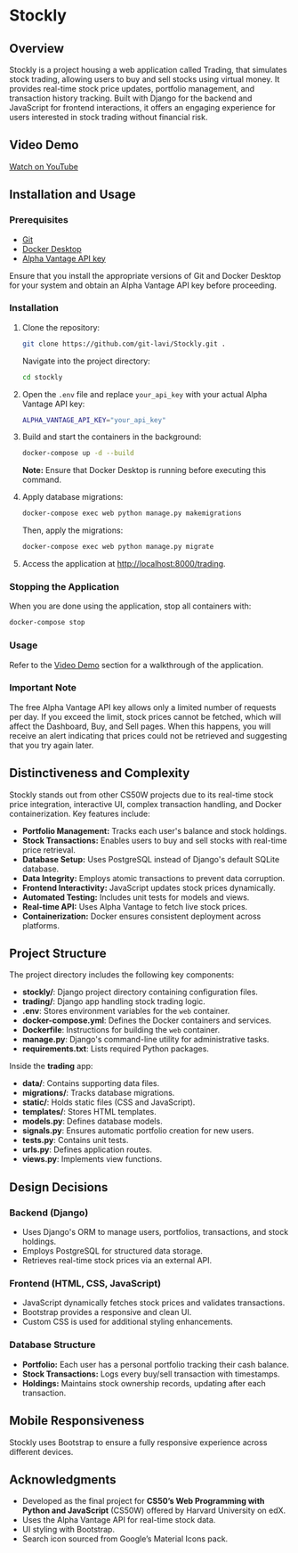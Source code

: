 # Stockly

## Overview

Stockly is a project housing a web application called Trading, that simulates stock trading, allowing users to buy and sell stocks using virtual money. It provides real-time stock price updates, portfolio management, and transaction history tracking. Built with Django for the backend and JavaScript for frontend interactions, it offers an engaging experience for users interested in stock trading without financial risk.

## Video Demo

[Watch on YouTube](https://youtu.be/YH6Af_83hgM)

## Installation and Usage

### Prerequisites

- [Git](https://git-scm.com/downloads)
- [Docker Desktop](https://www.docker.com/products/docker-desktop/)
- [Alpha Vantage API key](https://www.alphavantage.co/support/#api-key)

Ensure that you install the appropriate versions of Git and Docker Desktop for your system and obtain an Alpha Vantage API key before proceeding.

### Installation

1. Clone the repository:

    ```bash
    git clone https://github.com/git-lavi/Stockly.git .
    ```
    Navigate into the project directory:
    
    ```bash    
    cd stockly
    ```

2. Open the `.env` file and replace `your_api_key` with your actual Alpha Vantage API key:
    
    ```bash
    ALPHA_VANTAGE_API_KEY="your_api_key"
    ```

3. Build and start the containers in the background:

    ```bash
    docker-compose up -d --build
    ```
    **Note:** Ensure that Docker Desktop is running before executing this command.

4. Apply database migrations:

    ```bash
    docker-compose exec web python manage.py makemigrations
    ```
    
    Then, apply the migrations:
    
    ```bash
    docker-compose exec web python manage.py migrate
    ```

5. Access the application at [http://localhost:8000/trading](http://localhost:8000/trading).

### Stopping the Application

When you are done using the application, stop all containers with:

```bash
docker-compose stop
```

### Usage

Refer to the [Video Demo](#video-demo) section for a walkthrough of the application.

### Important Note

The free Alpha Vantage API key allows only a limited number of requests per day. If you exceed the limit, stock prices cannot be fetched, which will affect the Dashboard, Buy, and Sell pages. When this happens, you will receive an alert indicating that prices could not be retrieved and suggesting that you try again later.

## Distinctiveness and Complexity

Stockly stands out from other CS50W projects due to its real-time stock price integration, interactive UI, complex transaction handling, and Docker containerization. Key features include:

- **Portfolio Management:** Tracks each user's balance and stock holdings.
- **Stock Transactions:** Enables users to buy and sell stocks with real-time price retrieval.
- **Database Setup:** Uses PostgreSQL instead of Django's default SQLite database.
- **Data Integrity:** Employs atomic transactions to prevent data corruption.
- **Frontend Interactivity:** JavaScript updates stock prices dynamically.
- **Automated Testing:** Includes unit tests for models and views.
- **Real-time API:** Uses Alpha Vantage to fetch live stock prices.
- **Containerization:** Docker ensures consistent deployment across platforms.

## Project Structure

The project directory includes the following key components:

- **stockly/**: Django project directory containing configuration files.
- **trading/**: Django app handling stock trading logic.
- **.env**: Stores environment variables for the `web` container.
- **docker-compose.yml**: Defines the Docker containers and services.
- **Dockerfile**: Instructions for building the `web` container.
- **manage.py**: Django's command-line utility for administrative tasks.
- **requirements.txt**: Lists required Python packages.

Inside the **trading** app:

- **data/**: Contains supporting data files.
- **migrations/**: Tracks database migrations.
- **static/**: Holds static files (CSS and JavaScript).
- **templates/**: Stores HTML templates.
- **models.py**: Defines database models.
- **signals.py**: Ensures automatic portfolio creation for new users.
- **tests.py**: Contains unit tests.
- **urls.py**: Defines application routes.
- **views.py**: Implements view functions.

## Design Decisions

### Backend (Django)

- Uses Django's ORM to manage users, portfolios, transactions, and stock holdings.
- Employs PostgreSQL for structured data storage.
- Retrieves real-time stock prices via an external API.

### Frontend (HTML, CSS, JavaScript)

- JavaScript dynamically fetches stock prices and validates transactions.
- Bootstrap provides a responsive and clean UI.
- Custom CSS is used for additional styling enhancements.

### Database Structure

- **Portfolio:** Each user has a personal portfolio tracking their cash balance.
- **Stock Transactions:** Logs every buy/sell transaction with timestamps.
- **Holdings:** Maintains stock ownership records, updating after each transaction.

## Mobile Responsiveness

Stockly uses Bootstrap to ensure a fully responsive experience across different devices.

## Acknowledgments

- Developed as the final project for **CS50’s Web Programming with Python and JavaScript** (CS50W) offered by Harvard University on edX.
- Uses the Alpha Vantage API for real-time stock data.
- UI styling with Bootstrap.
- Search icon sourced from Google’s Material Icons pack.
